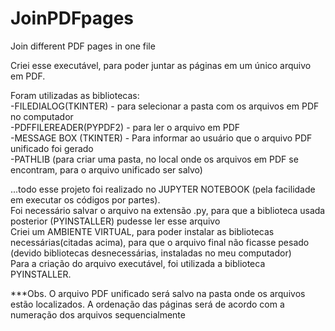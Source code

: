 # JoinPDFpages
 Join different PDF pages in one file

Criei esse executável, para poder juntar as páginas em um único arquivo em PDF.

Foram utilizadas as bibliotecas:
<br>-FILEDIALOG(TKINTER) - para selecionar a pasta com os arquivos em PDF no computador
<br>-PDFFILEREADER(PYPDF2) - para ler o arquivo em PDF
<br>-MESSAGE BOX (TKINTER) - Para informar ao usuário que o arquivo PDF unificado foi gerado
<br>-PATHLIB (para criar uma pasta, no local onde os arquivos em PDF se encontram, para o arquivo unificado ser salvo)

...todo esse projeto foi realizado no JUPYTER NOTEBOOK (pela facilidade em executar os códigos por partes).
<br>Foi necessário salvar o arquivo na extensão .py, para que a biblioteca usada posterior (PYINSTALLER) pudesse ler esse arquivo
<br>Criei um AMBIENTE VIRTUAL, para poder instalar as bibliotecas necessárias(citadas acima), para que o arquivo final não ficasse pesado (devido bibliotecas desnecessárias, instaladas no meu computador)
<br>Para a criação do arquivo executável, foi utilizada a biblioteca PYINSTALLER.


***Obs. O arquivo PDF unificado será salvo na pasta onde os arquivos estão localizados. A ordenação das páginas será de acordo com a numeração dos arquivos sequencialmente
